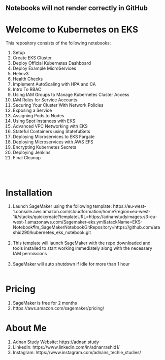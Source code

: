 
<h2> Notebooks will not render correctly in GitHub </h2>
<h1> Welcome to Kubernetes on EKS </h1>

This repository consists of the following notebooks:
<ol>
    
<li>Setup
<li>Create EKS Cluster
<li>Deploy Official Kubernetes Dashboard
<li>Deploy Example MicroServices
<li>Helmv3
<li>Health Checks
<li>Implement AutoScaling with HPA and CA
<li>Intro To RBAC
<li>Using IAM Groups to Manage Kubernetes Cluster Access
<li>IAM Roles for Service Accounts
<li>Securing Your Cluster With Network Policies
<li>Exposing a Service
<li>Assigning Pods to Nodes
<li>Using Spot Instances with EKS
<li>Advanced VPC Networking with EKS
<li>Stateful Containers using StatefulSets
<li>Deploying Microservices to EKS Fargate
<li>Deploying Microservices with AWS EFS
<li>Encrypting Kubernetes Secrets
<li> Deploying Jenkins
<li>Final Cleanup
</ol>


<br><br>

<h1> Installation </h1>

<ol>
<li> Launch SageMaker using the following template: https://eu-west-1.console.aws.amazon.com/cloudformation/home?region=eu-west-1#/stacks/quickcreate?templateURL=https://adnanstudyimages.s3-eu-west-1.amazonaws.com/Sagemaker-eks.yml&stackName=EKS-Notebook&param_SageMakerNotebookGitRepository=https://github.com/arashid290/kubernetes_eks_notebook.git
<br><br>
<li>This template will launch SageMaker with the repo downloaded and tools installed to start working immediately along with the necessary IAM permissions<br><br>
<li> SageMaker will auto shutdown if idle for more than 1 hour <br><br>
</ol>

<h1> Pricing </h1>
<ol>
<li> SageMaker is free for 2 months </li>
<li> https://aws.amazon.com/sagemaker/pricing/
</ol>

<h1> About Me </h1>
<ol>
    <li>Adnan Study Website: https://adnan.study </li>
    <li>LinkedIn: https://www.linkedin.com/in/adnanrashid1/ </li>
    <li>Instagram: https://www.instagram.com/adnans_techie_studies/ </li>
</ol>   

